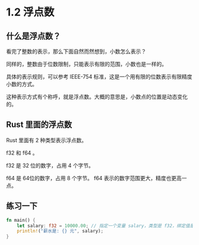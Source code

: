 # 1.2 浮点数

## 什么是浮点数？

看完了整数的表示，那么下面自然而然想到，小数怎么表示？

同样的，整数由于位数限制，只能表示有限的范围，小数也是一样的。

具体的表示规则，可以参考 IEEE-754 标准，这是一个用有限的位数表示有限精度小数的方式。

这种表示方式有个称呼，就是浮点数。大概的意思是，小数点的位置是动态变化的。

## Rust 里面的浮点数

Rust 里面有 2 种类型表示浮点数。

f32 和 f64 。

f32 是 32 位的数字，占用 4 个字节。

f64 是 64位的数字，占用 8 个字节。 f64 表示的数字范围更大，精度也更高一点。

## 练习一下

```rs
fn main() {
    let salary: f32 = 10000.00; // 指定一个变量 salary，类型是 f32，绑定值是 10000.00
    println!("薪水是: {} 元", salary);
}
```